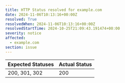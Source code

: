 ```yaml
---
title: HTTP Status resolved for example.com
date: 2024-11-06T10:13:16+00:00Z
resolved: True
resolvedWhen: 2024-11-06T10:13:16+00:00Z
resolvedStartTime: 2024-10-25T21:09:43.191474+00:00
severity: notice
affected:
  - example.com
section: issue
---
```


| Expected Statuses | Actual Status  |
|-------------------|----------------|
| 200, 301, 302 | 200 |
